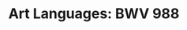 ---
title: "Art Languages: BWV 988"
excerpt: "Deconstructing BWV 988, building an interpretive language"
comments: true
categories: 
  - 
tags:
  - 
  - 
  - 
---